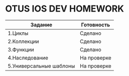 # OTUS IOS DEV HOMEWORK

| Задание | Готовность  |
| ------------ | ------------ |
| 1.Циклы  | Сделано  |
| 2.Коллекции  | Сделано  |
| 3.Функции  | Сделано  |
| 4.Наследование  | На проверке  |
| 5.Универсальные шаблоны  | На проверке  |